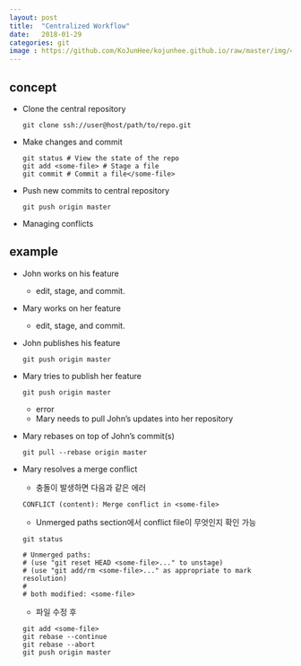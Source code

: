 ```yaml
---
layout: post
title:  "Centralized Workflow"
date:   2018-01-29
categories: git
image : https://github.com/KoJunHee/kojunhee.github.io/raw/master/img/48.png
---
```


## concept 

- Clone the central repository

	```
	git clone ssh://user@host/path/to/repo.git
	```

- Make changes and commit


	```
	git status # View the state of the repo
	git add <some-file> # Stage a file
	git commit # Commit a file</some-file>
	```
	
- Push new commits to central repository

	```
	git push origin master
	```
	
- Managing conflicts


## example

- John works on his feature

	-  edit, stage, and commit.

- Mary works on her feature

	- edit, stage, and commit.

- John publishes his feature

	```
	git push origin master
	```
	
- Mary tries to publish her feature

	```
	git push origin master
	```
	
	- error
	- Mary needs to pull John’s updates into her repository

- Mary rebases on top of John’s commit(s)


	```
	git pull --rebase origin master
	```

- Mary resolves a merge conflict

	- 충돌이 발생하면 다음과 같은 에러

	```
	CONFLICT (content): Merge conflict in <some-file>
	```
	
	- Unmerged paths section에서 conflict file이 무엇인지 확인 가능
	
	```
	git status 
	```
	
	```
	# Unmerged paths:
	# (use "git reset HEAD <some-file>..." to unstage)
	# (use "git add/rm <some-file>..." as appropriate to mark resolution)
	#
	# both modified: <some-file>
	```
	
	- 파일 수정 후

	```
	git add <some-file>
	git rebase --continue
	git rebase --abort
	git push origin master
	```
	
	
		
